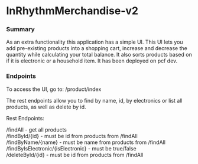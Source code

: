 # InRhythmMerchandise-v2

### Summary

As an extra functionality this application has a simple UI. This UI lets you add pre-existing products into a shopping cart, increase and decrease the quantity while calculating your total balance. It also sorts products based on if it is electronic or a household item. It has been deployed on pcf dev.

### Endpoints

To access the UI, go to: 
/product/index

The rest endpoints allow you to find by name, id, by electronics or list all products, as well as delete by id.

Rest Endpoints:

/findAll                            - get all products <br />
/findById/{id}                      - must be id from products from /findAll <br />
/findByName/{name}                  - must be name from products from /findAll <br />
/findByIsElectronic/{isElectronic}  - must be true/false <br />
/deleteById/{id}                    - must be id from products from /findAll <br />
